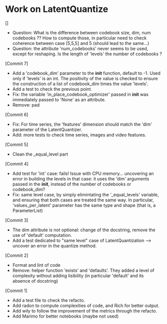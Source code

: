 # Work on LatentQuantize

[]

* Question: What is the difference between codebook size, dim, num codebooks ?? How to compute those, in particular need to check coherence between case [5,5,5] and 5 (should lead to the same...)
* Question: the attribute 'num_codebooks' never seems to be used, except for reshaping. Is the length of 'levels' the number of codebooks ?

[Commit 7]

* Add a 'codebook_dim' parameter to the __init__ function, default to -1. Used only if 'levels' is an int. The positivity of the value is checked to ensure the construction of a list of codebook_dim times the value 'levels'.
* Add a test to check the previous point.
* Fix: the variable 'in_place_codebook_optimizer' passed in __init__ was immediately passed to 'None' as an attribute.
* Remove: pad

[Commit 6]

* Fix: For time series, the 'features' dimension should match the 'dim' parameter of the LatentQuantizer.
* Add: more tests to check time series, images and video features.

[Commit 5]

* Clean the _equal_level part

[Commit 4]

* Add test for 'int' case: fails! Issue with CPU memory... uncovering an error in building the levels in that case: it uses the 'dim' arguments passed in the __init__, instead of the number of codebooks or codebook_dim?
* Fix: same level case, by simply elimintating the '_equal_levels' variable, and ensuring that both cases are treated the same way. In particular, 'values_per_latent' parameter has the same type and shape (that is, a ParameterList)

[Commit 3]

* The dim attribute is not optional: change of the docstring, remove the use of 'default' computation.
* Add a test dedicated to "same level" case of LatentQuantization --> uncover an error in the quantize method.

[Commit 2]

* Format and lint of code
* Remove: helper function 'exists' and 'defaults'. They added a level of complexity without adding lisibility (in particular 'default' and its absence of docstring)

[Commit 1]

* Add a test file to check the refacto.
* Add radon to compute complexities of code, and Rich for better output.
* Add wily to follow the improvement of the metrics through the refacto.
* Add Marimo for better notebooks (maybe not used)





<!-- # Work on README

Using the pytest-examples plugin for pytest, creating a basic test suite for this project is easy, as the tests are already existing in the README.
To improve the tests (and the examples!), here are a few changes:

* In all the file, using print statements to truly validate the code. Instead of comments.
* Line 81, shapes were wrong. -->